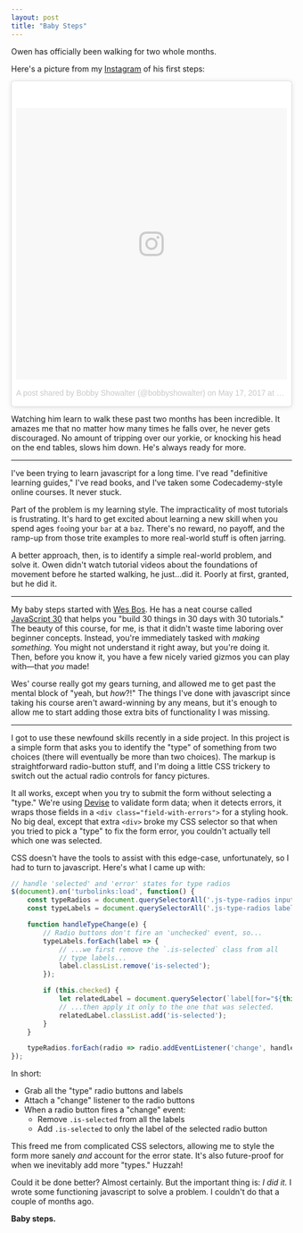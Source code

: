 ```yaml
---
layout: post
title: "Baby Steps"
---
```


Owen has officially been walking for two whole months.

Here's a picture from my [Instagram](https://www.instagram.com/bobbyshowalter)
of his first steps:

<blockquote class="instagram-media" data-instgrm-version="7" style=" background:#FFF; border:0; border-radius:3px; box-shadow:0 0 1px 0 rgba(0,0,0,0.5),0 1px 10px 0 rgba(0,0,0,0.15); margin: 1px; max-width:658px; padding:0; width:99.375%; width:-webkit-calc(100% - 2px); width:calc(100% - 2px);"><div style="padding:8px;"> <div style=" background:#F8F8F8; line-height:0; margin-top:40px; padding:50.0% 0; text-align:center; width:100%;"> <div style=" background:url(data:image/png;base64,iVBORw0KGgoAAAANSUhEUgAAACwAAAAsCAMAAAApWqozAAAABGdBTUEAALGPC/xhBQAAAAFzUkdCAK7OHOkAAAAMUExURczMzPf399fX1+bm5mzY9AMAAADiSURBVDjLvZXbEsMgCES5/P8/t9FuRVCRmU73JWlzosgSIIZURCjo/ad+EQJJB4Hv8BFt+IDpQoCx1wjOSBFhh2XssxEIYn3ulI/6MNReE07UIWJEv8UEOWDS88LY97kqyTliJKKtuYBbruAyVh5wOHiXmpi5we58Ek028czwyuQdLKPG1Bkb4NnM+VeAnfHqn1k4+GPT6uGQcvu2h2OVuIf/gWUFyy8OWEpdyZSa3aVCqpVoVvzZZ2VTnn2wU8qzVjDDetO90GSy9mVLqtgYSy231MxrY6I2gGqjrTY0L8fxCxfCBbhWrsYYAAAAAElFTkSuQmCC); display:block; height:44px; margin:0 auto -44px; position:relative; top:-22px; width:44px;"></div></div><p style=" color:#c9c8cd; font-family:Arial,sans-serif; font-size:14px; line-height:17px; margin-bottom:0; margin-top:8px; overflow:hidden; padding:8px 0 7px; text-align:center; text-overflow:ellipsis; white-space:nowrap;"><a href="https://www.instagram.com/p/BUNjd-LBBVo/" style=" color:#c9c8cd; font-family:Arial,sans-serif; font-size:14px; font-style:normal; font-weight:normal; line-height:17px; text-decoration:none;" target="_blank">A post shared by Bobby Showalter (@bobbyshowalter)</a> on <time style=" font-family:Arial,sans-serif; font-size:14px; line-height:17px;" datetime="2017-05-17T23:24:11+00:00">May 17, 2017 at 4:24pm PDT</time></p></div></blockquote>
<script async defer src="//platform.instagram.com/en_US/embeds.js"></script>

Watching him learn to walk these past two months has been incredible. It amazes
me that no matter how many times he falls over, he never gets discouraged. No
amount of tripping over our yorkie, or knocking his head on the end tables,
slows him down. He's always ready for more.

* * *

I've been trying to learn javascript for a long time. I've read "definitive
learning guides," I've read books, and I've taken some Codecademy-style online
courses. It never stuck.

Part of the problem is my learning style. The impracticality of most tutorials
is frustrating. It's hard to get excited about learning a new skill when you
spend ages `foo`ing your `bar` at a `baz`. There's no reward, no payoff, and the
ramp-up from those trite examples to more real-world stuff is often jarring.

A better approach, then, is to identify a simple real-world problem, and solve
it. Owen didn't watch tutorial videos about the foundations of movement before
he started walking, he just&hellip;did it. Poorly at first, granted, but he did
it.

* * *

My baby steps started with [Wes Bos](https://wesbos.com). He has a neat course
called [JavaScript 30](https://javascript30.com/) that helps you "build 30
things in 30 days with 30 tutorials." The beauty of this course, for me, is that
it didn't waste time laboring over beginner concepts. Instead, you're
immediately tasked with *making something.* You might not understand it right
away, but you're doing it. Then, before you know it, you have a few nicely
varied gizmos you can play with&mdash;that *you* made!

Wes' course really got my gears turning, and allowed me to get past the mental
block of "yeah, but *how*?!" The things I've done with javascript since taking
his course aren't award-winning by any means, but it's enough to allow me to
start adding those extra bits of functionality I was missing.

* * *

I got to use these newfound skills recently in a side project. In this project
is a simple form that asks you to identify the "type" of something from two
choices (there will eventually be more than two choices). The markup is
straightforward radio-button stuff, and I'm doing a little CSS trickery to
switch out the actual radio controls for fancy pictures.

It all works, except when you try to submit the form without selecting a "type."
We're using [Devise](https://github.com/plataformatec/devise) to validate form
data; when it detects errors, it wraps those fields in a `<div
class="field-with-errors">` for a styling hook. No big deal, except that extra
`<div>` broke my CSS selector so that when you tried to pick a "type" to fix the
form error, you couldn't actually tell which one was selected.

CSS doesn't have the tools to assist with this edge-case, unfortunately, so I
had to turn to javascript. Here's what I came up with:

```javascript
// handle 'selected' and 'error' states for type radios
$(document).on('turbolinks:load', function() {
    const typeRadios = document.querySelectorAll('.js-type-radios input[type="radio"]');
    const typeLabels = document.querySelectorAll('.js-type-radios label');

    function handleTypeChange(e) {
        // Radio buttons don't fire an 'unchecked' event, so...
        typeLabels.forEach(label => {
            // ...we first remove the `.is-selected` class from all
            // type labels...
            label.classList.remove('is-selected');
        });

        if (this.checked) {
            let relatedLabel = document.querySelector(`label[for="${this.id}"]`);
            // ...then apply it only to the one that was selected.
            relatedLabel.classList.add('is-selected');
        }
    }

    typeRadios.forEach(radio => radio.addEventListener('change', handleTypeChange));
});
```

In short:

- Grab all the "type" radio buttons and labels
- Attach a "change" listener to the radio buttons
- When a radio button fires a "change" event:
  - Remove `.is-selected` from all the labels
  - Add `.is-selected` to only the label of the selected radio button

This freed me from complicated CSS selectors, allowing me to style the form
more sanely *and* account for the error state. It's also future-proof for when
we inevitably add more "types." Huzzah!

Could it be done better? Almost certainly. But the important thing is: *I did
it.* I wrote some functioning javascript to solve a problem. I couldn't do that
a couple of months ago.

**Baby steps.**
